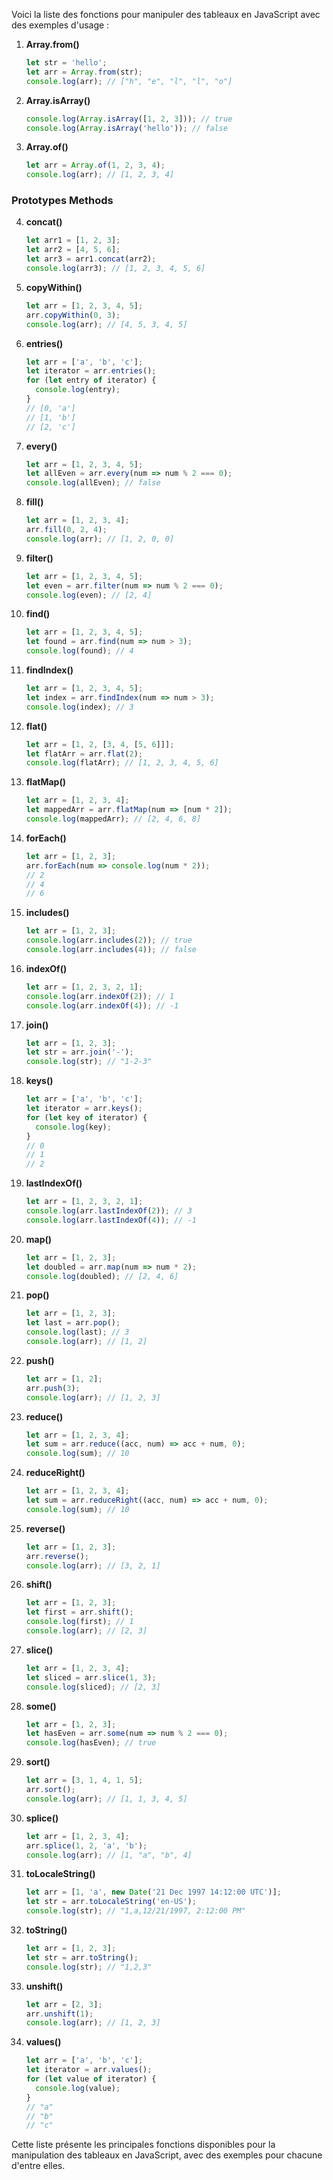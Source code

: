 Voici la liste des fonctions pour manipuler des tableaux en JavaScript avec des exemples d'usage :

1. **Array.from()**
   ```javascript
   let str = 'hello';
   let arr = Array.from(str);
   console.log(arr); // ["h", "e", "l", "l", "o"]
   ```

2. **Array.isArray()**
   ```javascript
   console.log(Array.isArray([1, 2, 3])); // true
   console.log(Array.isArray('hello')); // false
   ```

3. **Array.of()**
   ```javascript
   let arr = Array.of(1, 2, 3, 4);
   console.log(arr); // [1, 2, 3, 4]
   ```

### Prototypes Methods

4. **concat()**
   ```javascript
   let arr1 = [1, 2, 3];
   let arr2 = [4, 5, 6];
   let arr3 = arr1.concat(arr2);
   console.log(arr3); // [1, 2, 3, 4, 5, 6]
   ```

5. **copyWithin()**
   ```javascript
   let arr = [1, 2, 3, 4, 5];
   arr.copyWithin(0, 3);
   console.log(arr); // [4, 5, 3, 4, 5]
   ```

6. **entries()**
   ```javascript
   let arr = ['a', 'b', 'c'];
   let iterator = arr.entries();
   for (let entry of iterator) {
     console.log(entry);
   }
   // [0, 'a']
   // [1, 'b']
   // [2, 'c']
   ```

7. **every()**
   ```javascript
   let arr = [1, 2, 3, 4, 5];
   let allEven = arr.every(num => num % 2 === 0);
   console.log(allEven); // false
   ```

8. **fill()**
   ```javascript
   let arr = [1, 2, 3, 4];
   arr.fill(0, 2, 4);
   console.log(arr); // [1, 2, 0, 0]
   ```

9. **filter()**
   ```javascript
   let arr = [1, 2, 3, 4, 5];
   let even = arr.filter(num => num % 2 === 0);
   console.log(even); // [2, 4]
   ```

10. **find()**
    ```javascript
    let arr = [1, 2, 3, 4, 5];
    let found = arr.find(num => num > 3);
    console.log(found); // 4
    ```

11. **findIndex()**
    ```javascript
    let arr = [1, 2, 3, 4, 5];
    let index = arr.findIndex(num => num > 3);
    console.log(index); // 3
    ```

12. **flat()**
    ```javascript
    let arr = [1, 2, [3, 4, [5, 6]]];
    let flatArr = arr.flat(2);
    console.log(flatArr); // [1, 2, 3, 4, 5, 6]
    ```

13. **flatMap()**
    ```javascript
    let arr = [1, 2, 3, 4];
    let mappedArr = arr.flatMap(num => [num * 2]);
    console.log(mappedArr); // [2, 4, 6, 8]
    ```

14. **forEach()**
    ```javascript
    let arr = [1, 2, 3];
    arr.forEach(num => console.log(num * 2));
    // 2
    // 4
    // 6
    ```

15. **includes()**
    ```javascript
    let arr = [1, 2, 3];
    console.log(arr.includes(2)); // true
    console.log(arr.includes(4)); // false
    ```

16. **indexOf()**
    ```javascript
    let arr = [1, 2, 3, 2, 1];
    console.log(arr.indexOf(2)); // 1
    console.log(arr.indexOf(4)); // -1
    ```

17. **join()**
    ```javascript
    let arr = [1, 2, 3];
    let str = arr.join('-');
    console.log(str); // "1-2-3"
    ```

18. **keys()**
    ```javascript
    let arr = ['a', 'b', 'c'];
    let iterator = arr.keys();
    for (let key of iterator) {
      console.log(key);
    }
    // 0
    // 1
    // 2
    ```

19. **lastIndexOf()**
    ```javascript
    let arr = [1, 2, 3, 2, 1];
    console.log(arr.lastIndexOf(2)); // 3
    console.log(arr.lastIndexOf(4)); // -1
    ```

20. **map()**
    ```javascript
    let arr = [1, 2, 3];
    let doubled = arr.map(num => num * 2);
    console.log(doubled); // [2, 4, 6]
    ```

21. **pop()**
    ```javascript
    let arr = [1, 2, 3];
    let last = arr.pop();
    console.log(last); // 3
    console.log(arr); // [1, 2]
    ```

22. **push()**
    ```javascript
    let arr = [1, 2];
    arr.push(3);
    console.log(arr); // [1, 2, 3]
    ```

23. **reduce()**
    ```javascript
    let arr = [1, 2, 3, 4];
    let sum = arr.reduce((acc, num) => acc + num, 0);
    console.log(sum); // 10
    ```

24. **reduceRight()**
    ```javascript
    let arr = [1, 2, 3, 4];
    let sum = arr.reduceRight((acc, num) => acc + num, 0);
    console.log(sum); // 10
    ```

25. **reverse()**
    ```javascript
    let arr = [1, 2, 3];
    arr.reverse();
    console.log(arr); // [3, 2, 1]
    ```

26. **shift()**
    ```javascript
    let arr = [1, 2, 3];
    let first = arr.shift();
    console.log(first); // 1
    console.log(arr); // [2, 3]
    ```

27. **slice()**
    ```javascript
    let arr = [1, 2, 3, 4];
    let sliced = arr.slice(1, 3);
    console.log(sliced); // [2, 3]
    ```

28. **some()**
    ```javascript
    let arr = [1, 2, 3];
    let hasEven = arr.some(num => num % 2 === 0);
    console.log(hasEven); // true
    ```

29. **sort()**
    ```javascript
    let arr = [3, 1, 4, 1, 5];
    arr.sort();
    console.log(arr); // [1, 1, 3, 4, 5]
    ```

30. **splice()**
    ```javascript
    let arr = [1, 2, 3, 4];
    arr.splice(1, 2, 'a', 'b');
    console.log(arr); // [1, "a", "b", 4]
    ```

31. **toLocaleString()**
    ```javascript
    let arr = [1, 'a', new Date('21 Dec 1997 14:12:00 UTC')];
    let str = arr.toLocaleString('en-US');
    console.log(str); // "1,a,12/21/1997, 2:12:00 PM"
    ```

32. **toString()**
    ```javascript
    let arr = [1, 2, 3];
    let str = arr.toString();
    console.log(str); // "1,2,3"
    ```

33. **unshift()**
    ```javascript
    let arr = [2, 3];
    arr.unshift(1);
    console.log(arr); // [1, 2, 3]
    ```

34. **values()**
    ```javascript
    let arr = ['a', 'b', 'c'];
    let iterator = arr.values();
    for (let value of iterator) {
      console.log(value);
    }
    // "a"
    // "b"
    // "c"
    ```

Cette liste présente les principales fonctions disponibles pour la manipulation des tableaux en JavaScript, avec des exemples pour chacune d'entre elles.
